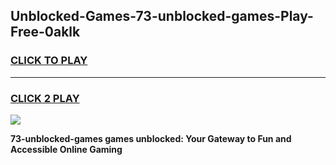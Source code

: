 
## Unblocked-Games-73-unblocked-games-Play-Free-0aklk
<h3>
<a href="https://premium76.site?title=73-unblocked-games&ref=18A1">CLICK TO PLAY</a></h3>
<hr>

<h3>
<a href="https://premium76.site?title=73-unblocked-games&ref=18A1">CLICK 2 PLAY</a>
  
</h3>

<a href="https://premium76.site?title=73-unblocked-games&ref=18A1"><img src="https://clearcache.store/games.png"></a>


**73-unblocked-games games unblocked: Your Gateway to Fun and Accessible Online Gaming**
